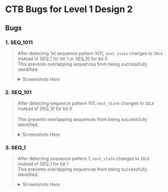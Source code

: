 # CTB Bugs for Level 1 Design 2

## Bugs

### 1. SEQ_1011

> After detecting 1st sequence pattern 1011, ```next_state``` changes to `IDLE` instead of SEQ_1 for bit 1 or SEQ_10 for bit 0 <br>
> This prevents overlapping sequences from being successfully identified. 
> <details>
>  <summary>Screenshots Here</summary>
>  
>   > <details>
>   >  <summary>Bug Detected</summary>
>   >  
>   >  | | |
>   >  | :--: | :--: |
>   >  | Python Testcase | In Verilog Code |
>   >  | <p align="center"> <img src="https://user-images.githubusercontent.com/92450677/181771627-32e1412f-1e37-4437-8acc-c471a998c9db.png" /> | <p align="center"> <img src="https://user-images.githubusercontent.com/92450677/181771796-cfb0c820-fb1a-4cca-b1a8-572e0a4ec61b.png"/> | 
>   >   
>   >  </details>
>   >  <details>
>   >  <summary>Bug Fixed </summary>
>   >  <br>
>   >  <p align="center"> <img src="https://user-images.githubusercontent.com/92450677/181775188-b50d679b-eddb-4459-a1ad-9c160be99e63.png" />
>   >
>   >  </details>
>  </details>


### 2. SEQ_101

> After detecting sequence pattern 101, ```next_state``` changes to `IDLE` instead of SEQ_10 for bit 0  <br> <br>
> This prevents overlapping sequences from being successfully identified. 
> <details>
>  <summary>Screenshots Here</summary>
>  
>   > <details>
>   >  <summary>Bug Detected</summary>
>   >  
>   >  | | |
>   >  | :--: | :--: |
>   >  | Python Testcase | In Verilog Code |
>   >  | <p align="center"> <img src="https://user-images.githubusercontent.com/92450677/181866076-f3258693-3a7d-4f4c-8472-79aac4a9d0c2.png" /> | <p align="center"> <img src="https://user-images.githubusercontent.com/92450677/181865837-1dcfd7da-2fde-4870-8e0e-5b22274aa6d3.png"/> | 
>   >   
>   >  </details>
>   >  <details>
>   >  <summary>Bug Fixed </summary>
>   >  <br>
>   >  <p align="center"> <img src="https://user-images.githubusercontent.com/92450677/181865871-4b3247d4-aa91-4e80-a181-561718b18686.png" />
>   >
>   >  </details>
>  </details>


### 3. SEQ_1

> After detecting sequence pattern 1, ```next_state``` changes to `IDLE` instead of SEQ_1 for bit 1 <br>
> This prevents overlapping sequences from being successfully identified.
> <details>
>  <summary>Screenshots Here</summary>
>  
>   > <details>
>   >  <summary>Bug Detected</summary>
>   >  
>   >  | | |
>   >  | :--: | :--: |
>   >  | Python Testcase | In Verilog Code |
>   >  | <p align="center"> <img src="https://user-images.githubusercontent.com/92450677/181866280-3c5b01d8-06ce-4863-864b-5a24ba209ff7.png" /> | <p align="center"> <img src="https://user-images.githubusercontent.com/92450677/181866308-5eba2a10-5adc-4b3d-a3ce-212ac35c9e0d.png"/> | 
>   >   
>   >  </details>
>   >  <details>
>   >  <summary>Bug Fixed </summary>
>   >  <br>
>   >  <p align="center"> <img src="https://user-images.githubusercontent.com/92450677/181866326-4c33340f-c253-4b89-9315-e1c6987bc69d.png" />
>   >
>   >  </details>
>  </details>
